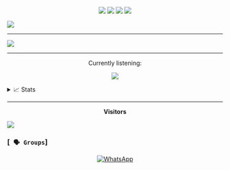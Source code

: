 <p align="center">
  <img src="https://img.shields.io/badge/-JavaScript-black?style=flat-square&logo=javascript" />
  <img src="https://img.shields.io/badge/-TypeScript-black?style=flat-square&logo=typescript" />
  <img src="https://img.shields.io/badge/-Node.js-black?style=flat-square&logo=Node.js" />
  <img src="https://img.shields.io/badge/-GitHub-black?style=flat-square&logo=github" /> <br>
</p>


![](https://github-readme-streak-stats.herokuapp.com/?user=xct007&theme=dracula&hide_border=true)<br/>
___
![](http://github-profile-summary-cards.vercel.app/api/cards/profile-details?username=xct007&theme=dracula)
___
<div align="center">
<p>Currently listening:</p>

![](https://spotify-github-profile.vercel.app/api/view.svg?uid=31jlxhrwmfioxnorylcazb44ifwy&cover_image=false&theme=default&show_offline=true&background_color=121212&bar_color=53b14f&bar_color_cover=falserue&background_color=121212&bar_color=53b14f&bar_color_cover=true)

</div>

<details><summary>📈 Stats</summary>
<div align="center">
<br>

<img align="center" src="http://github-profile-summary-cards.vercel.app/api/cards/repos-per-language?username=xct007&theme=dracula" />
<img align="center" src="http://github-profile-summary-cards.vercel.app/api/cards/most-commit-language?username=xct007&theme=dracula" />

</div>
</details>

___
<p align="center"><b>Visitors</b></p>

![](https://count.getloli.com/get/@xct007?theme=rule34)


### [` 🗣️ Groups`]
<p align="center">
<a href="https://chat.whatsapp.com/CkMy4N6hOVB7nEEGe7sqmV" target="_blank"><img src="https://img.shields.io/badge/Whatsapp-%808080.svg?&style=flat-square&logo=Whatsapp&logoColor=white" alt="WhatsApp"></a>
</p>
